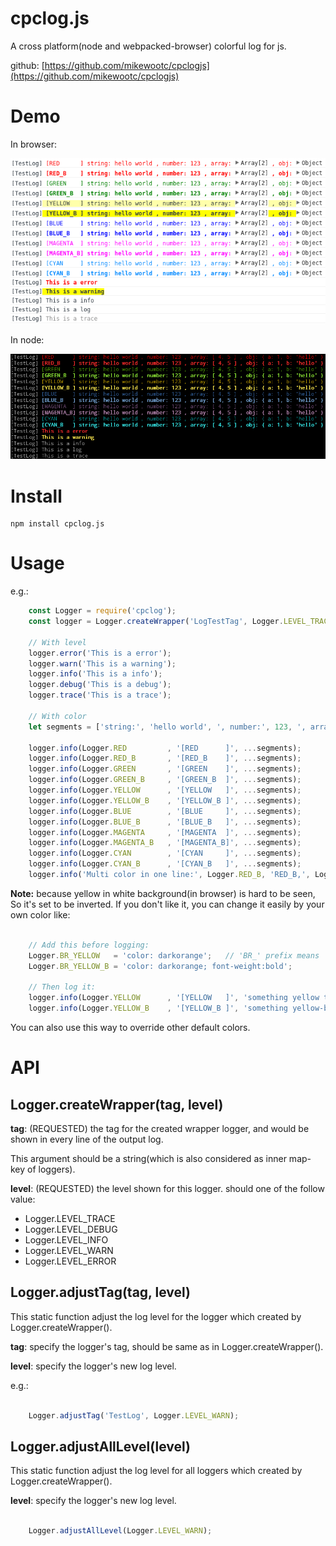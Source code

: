 # cpclog.js

A cross platform(node and webpacked-browser) colorful log for js.

github: [https://github.com/mikewootc/cpclogjs](https://github.com/mikewootc/cpclogjs)


# Demo

In browser:

![in_browser.png](./doc/in_browser.png)

In node:

![in_node.png](./doc/in_node.png)


# Install

    npm install cpclog.js


# Usage

e.g.:
``` javascript
    const Logger = require('cpclog');
    const logger = Logger.createWrapper('LogTestTag', Logger.LEVEL_TRACE);

    // With level
    logger.error('This is a error');
    logger.warn('This is a warning');
    logger.info('This is a info');
    logger.debug('This is a debug');
    logger.trace('This is a trace');

    // With color
    let segments = ['string:', 'hello world', ', number:', 123, ', array:', [4, 5], ', obj:', {a: 1, b: 'hello'}];

    logger.info(Logger.RED         , '[RED      ]', ...segments);
    logger.info(Logger.RED_B       , '[RED_B    ]', ...segments);
    logger.info(Logger.GREEN       , '[GREEN    ]', ...segments);
    logger.info(Logger.GREEN_B     , '[GREEN_B  ]', ...segments);
    logger.info(Logger.YELLOW      , '[YELLOW   ]', ...segments);
    logger.info(Logger.YELLOW_B    , '[YELLOW_B ]', ...segments);
    logger.info(Logger.BLUE        , '[BLUE     ]', ...segments);
    logger.info(Logger.BLUE_B      , '[BLUE_B   ]', ...segments);
    logger.info(Logger.MAGENTA     , '[MAGENTA  ]', ...segments);
    logger.info(Logger.MAGENTA_B   , '[MAGENTA_B]', ...segments);
    logger.info(Logger.CYAN        , '[CYAN     ]', ...segments);
    logger.info(Logger.CYAN_B      , '[CYAN_B   ]', ...segments);
    logger.info('Multi color in one line:', Logger.RED_B, 'RED_B,', Logger.GREEN_B, 'GREEN_B,', Logger.BLUE_B, 'BLUE_B,', Logger.CLR, 'and no color');
```

**Note:** because yellow in white background(in browser) is hard to be seen, So it's set to be
inverted. If you don't like it, you can change it easily by your own color like:

``` javascript

    // Add this before logging:
    Logger.BR_YELLOW   = 'color: darkorange';   // 'BR_' prefix means 'browser'
    Logger.BR_YELLOW_B = 'color: darkorange; font-weight:bold';

    // Then log it:
    logger.info(Logger.YELLOW      , '[YELLOW   ]', 'something yellow to show');
    logger.info(Logger.YELLOW_B    , '[YELLOW_B ]', 'something yellow-bold to show');

```

You can also use this way to override other default colors.

# API

## Logger.createWrapper(tag, level)

**tag**: (REQUESTED) the tag for the created wrapper logger, and would be shown in every line of the output log.

This argument should be a string(which is also considered as inner map-key of loggers).

**level**: (REQUESTED) the level shown for this logger. should one of the follow value:

* Logger.LEVEL_TRACE
* Logger.LEVEL_DEBUG
* Logger.LEVEL_INFO 
* Logger.LEVEL_WARN 
* Logger.LEVEL_ERROR

## Logger.adjustTag(tag, level)

This static function adjust the log level for the logger which created by Logger.createWrapper().

**tag**: specify the logger's tag, should be same as in Logger.createWrapper().

**level**: specify the logger's new log level.

e.g.:

``` javascript

    Logger.adjustTag('TestLog', Logger.LEVEL_WARN);

```

## Logger.adjustAllLevel(level)

This static function adjust the log level for all loggers which created by Logger.createWrapper().

**level**: specify the logger's new log level.


``` javascript

    Logger.adjustAllLevel(Logger.LEVEL_WARN);

```
